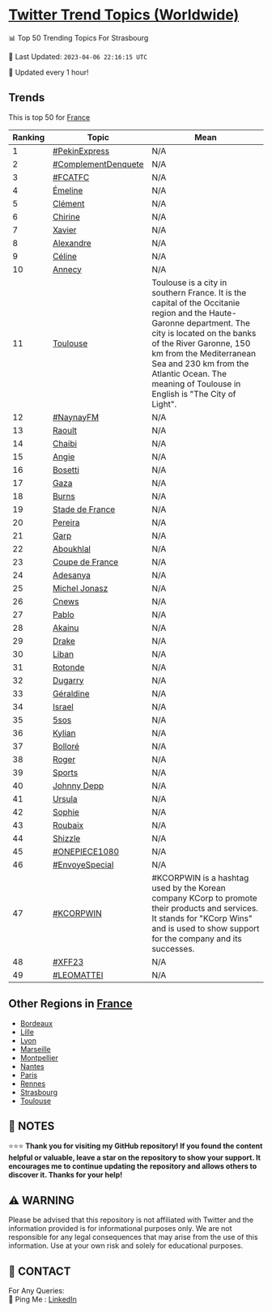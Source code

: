 [Twitter Trend Topics (Worldwide)](https://github.com/ErcinDedeoglu/Twitter-Trend-Topics)
==========


📊 Top 50 Trending Topics For Strasbourg

📆 Last Updated: `2023-04-06 22:16:15 UTC`

🔧 Updated every 1 hour!


## Trends

This is top 50 for [France](</France>)

| Ranking | Topic | Mean |
| ------- | ------------ | ------------ |
| 1 | [#PekinExpress](http://twitter.com/search?q=%23PekinExpress) | N/A |
| 2 | [#ComplementDenquete](http://twitter.com/search?q=%23ComplementDenquete) | N/A |
| 3 | [#FCATFC](http://twitter.com/search?q=%23FCATFC) | N/A |
| 4 | [Émeline](http://twitter.com/search?q=%c3%89meline) | N/A |
| 5 | [Clément](http://twitter.com/search?q=Cl%c3%a9ment) | N/A |
| 6 | [Chirine](http://twitter.com/search?q=Chirine) | N/A |
| 7 | [Xavier](http://twitter.com/search?q=Xavier) | N/A |
| 8 | [Alexandre](http://twitter.com/search?q=Alexandre) | N/A |
| 9 | [Céline](http://twitter.com/search?q=C%c3%a9line) | N/A |
| 10 | [Annecy](http://twitter.com/search?q=Annecy) | N/A |
| 11 | [Toulouse](http://twitter.com/search?q=Toulouse) | Toulouse is a city in southern France. It is the capital of the Occitanie region and the Haute-Garonne department. The city is located on the banks of the River Garonne, 150 km from the Mediterranean Sea and 230 km from the Atlantic Ocean. The meaning of Toulouse in English is "The City of Light". |
| 12 | [#NaynayFM](http://twitter.com/search?q=%23NaynayFM) | N/A |
| 13 | [Raoult](http://twitter.com/search?q=Raoult) | N/A |
| 14 | [Chaibi](http://twitter.com/search?q=Chaibi) | N/A |
| 15 | [Angie](http://twitter.com/search?q=Angie) | N/A |
| 16 | [Bosetti](http://twitter.com/search?q=Bosetti) | N/A |
| 17 | [Gaza](http://twitter.com/search?q=Gaza) | N/A |
| 18 | [Burns](http://twitter.com/search?q=Burns) | N/A |
| 19 | [Stade de France](http://twitter.com/search?q=Stade+de+France) | N/A |
| 20 | [Pereira](http://twitter.com/search?q=Pereira) | N/A |
| 21 | [Garp](http://twitter.com/search?q=Garp) | N/A |
| 22 | [Aboukhlal](http://twitter.com/search?q=Aboukhlal) | N/A |
| 23 | [Coupe de France](http://twitter.com/search?q=Coupe+de+France) | N/A |
| 24 | [Adesanya](http://twitter.com/search?q=Adesanya) | N/A |
| 25 | [Michel Jonasz](http://twitter.com/search?q=Michel+Jonasz) | N/A |
| 26 | [Cnews](http://twitter.com/search?q=Cnews) | N/A |
| 27 | [Pablo](http://twitter.com/search?q=Pablo) | N/A |
| 28 | [Akainu](http://twitter.com/search?q=Akainu) | N/A |
| 29 | [Drake](http://twitter.com/search?q=Drake) | N/A |
| 30 | [Liban](http://twitter.com/search?q=Liban) | N/A |
| 31 | [Rotonde](http://twitter.com/search?q=Rotonde) | N/A |
| 32 | [Dugarry](http://twitter.com/search?q=Dugarry) | N/A |
| 33 | [Géraldine](http://twitter.com/search?q=G%c3%a9raldine) | N/A |
| 34 | [Israel](http://twitter.com/search?q=Israel) | N/A |
| 35 | [5sos](http://twitter.com/search?q=5sos) | N/A |
| 36 | [Kylian](http://twitter.com/search?q=Kylian) | N/A |
| 37 | [Bolloré](http://twitter.com/search?q=Bollor%c3%a9) | N/A |
| 38 | [Roger](http://twitter.com/search?q=Roger) | N/A |
| 39 | [Sports](http://twitter.com/search?q=Sports) | N/A |
| 40 | [Johnny Depp](http://twitter.com/search?q=Johnny+Depp) | N/A |
| 41 | [Ursula](http://twitter.com/search?q=Ursula) | N/A |
| 42 | [Sophie](http://twitter.com/search?q=Sophie) | N/A |
| 43 | [Roubaix](http://twitter.com/search?q=Roubaix) | N/A |
| 44 | [Shizzle](http://twitter.com/search?q=Shizzle) | N/A |
| 45 | [#ONEPIECE1080](http://twitter.com/search?q=%23ONEPIECE1080) | N/A |
| 46 | [#EnvoyeSpecial](http://twitter.com/search?q=%23EnvoyeSpecial) | N/A |
| 47 | [#KCORPWIN](http://twitter.com/search?q=%23KCORPWIN) | #KCORPWIN is a hashtag used by the Korean company KCorp to promote their products and services. It stands for "KCorp Wins" and is used to show support for the company and its successes. |
| 48 | [#XFF23](http://twitter.com/search?q=%23XFF23) | N/A |
| 49 | [#LEOMATTEI](http://twitter.com/search?q=%23LEOMATTEI) | N/A |



## Other Regions in [France](</France>)

* [Bordeaux](</France/Bordeaux.md>)
* [Lille](</France/Lille.md>)
* [Lyon](</France/Lyon.md>)
* [Marseille](</France/Marseille.md>)
* [Montpellier](</France/Montpellier.md>)
* [Nantes](</France/Nantes.md>)
* [Paris](</France/Paris.md>)
* [Rennes](</France/Rennes.md>)
* [Strasbourg](</France/Strasbourg.md>)
* [Toulouse](</France/Toulouse.md>)



## 📝 NOTES

⭐⭐⭐ **Thank you for visiting my GitHub repository! If you found the content helpful or valuable, leave a star on the repository to show your support. It encourages me to continue updating the repository and allows others to discover it. Thanks for your help!**


## ⚠️ WARNING

Please be advised that this repository is not affiliated with Twitter and the information provided is for informational purposes only. We are not responsible for any legal consequences that may arise from the use of this information. Use at your own risk and solely for educational purposes.


## 📨 CONTACT

 For Any Queries:  
            🏓 Ping Me : [LinkedIn](https://www.linkedin.com/in/ercindedeoglu/)
